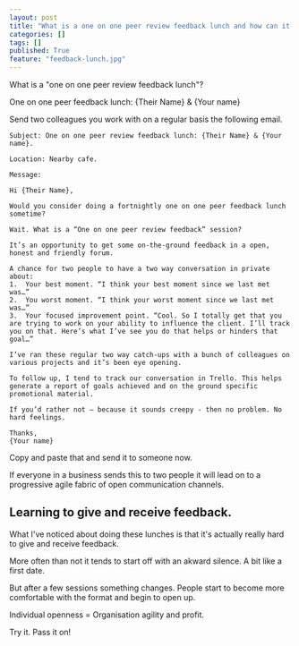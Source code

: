 ```yaml
---
layout: post
title: "What is a one on one peer review feedback lunch and how can it help build a scalable progressive fabric in any business?"
categories: []
tags: []
published: True
feature: "feedback-lunch.jpg"
---
```


What is a "one on one peer review feedback lunch"?

One on one peer feedback lunch: {Their Name} & {Your name}

Send two colleagues you work with on a regular basis the following email.

	Subject: One on one peer review feedback lunch: {Their Name} & {Your name}.

	Location: Nearby cafe.

	Message:

	Hi {Their Name},

	Would you consider doing a fortnightly one on one peer feedback lunch sometime?

	Wait. What is a “One on one peer review feedback” session?

	It’s an opportunity to get some on-the-ground feedback in a open, honest and friendly forum.

	A chance for two people to have a two way conversation in private about:
	1.	Your best moment. “I think your best moment since we last met was…”
	2.	You worst moment. “I think your worst moment since we last met was…”
	3.	Your focused improvement point. “Cool. So I totally get that you are trying to work on your ability to influence the client. I’ll track you on that. Here’s what I’ve see you do that helps or hinders that goal…”

	I’ve ran these regular two way catch-ups with a bunch of colleagues on various projects and it’s been eye opening. 

	To follow up, I tend to track our conversation in Trello. This helps generate a report of goals achieved and on the ground specific promotional material.

	If you’d rather not – because it sounds creepy - then no problem. No hard feelings.

	Thanks,
	{Your name}

Copy and paste that and send it to someone now.

If everyone in a business sends this to two people it will lead on to a progressive agile fabric of open communication channels.

## Learning to give and receive feedback.

What I've noticed about doing these lunches is that it's actually really hard to give and receive feedback.

More often than not it tends to start off with an akward silence. A bit like a first date.

But after a few sessions something changes. People start to become more comfortable with the format and begin to open up.

Individual openness = Organisation agility and profit.

Try it. Pass it on!
